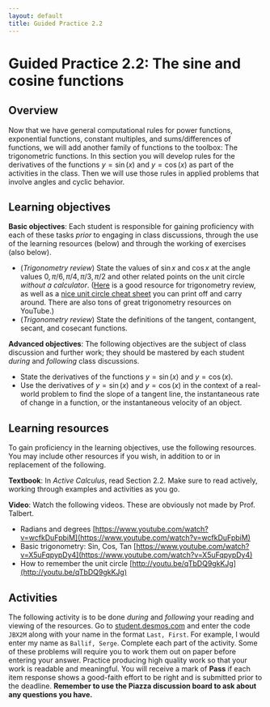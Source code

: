 ```yaml
---
layout: default
title: Guided Practice 2.2
---
```


# Guided Practice 2.2: The sine and cosine functions

## Overview

Now that we have general computational rules for power functions, exponential functions, constant multiples, and sums/differences of functions, we will add another family of functions to the toolbox: The trigonometric functions. In this section you will develop rules for the derivatives of the functions $y = \sin(x)$ and $y = \cos(x)$ as part of the activities in the class. Then we will use those rules in applied problems that involve angles and cyclic behavior.

## Learning objectives

__Basic objectives__: Each student is responsible for gaining proficiency with each of these tasks _prior_ to engaging in class discussions, through the use of the learning resources (below) and through the working of exercises (also below). 

- (*Trigonometry review*) State the values of $\sin x$ and $\cos x$ at the angle values $0, \pi/6, \pi/4, \pi/3, \pi/2$ and other related points on the unit circle *without a calculator*. ([Here](http://tutorial.math.lamar.edu/Extras/AlgebraTrigReview/TrigFunctions.aspx) is a good resource for trigonometry review, as well as a [nice unit circle cheat sheet](http://etc.usf.edu/clipart/43200/43216/unit-circle8_43216.htm) you can print off and carry around. There are also tons of great trigonometry resources on YouTube.)
- (*Trigonometry review*) State the definitions of the tangent, contangent, secant, and cosecant functions. 

__Advanced objectives__: The following objectives are the subject of class discussion and further work; they should be mastered by each student _during_ and _following_ class discussions. 

- State the derivatives of the functions $y = \sin(x)$ and $y = \cos(x)$.
- Use the derivatives of $y = \sin(x)$ and $y = \cos(x)$ in the context of a real-world problem to find the slope of a tangent line, the instantaneous rate of change in a function, or the instantaneous velocity of an object. 

## Learning resources 

To gain proficiency in the learning objectives, use the following resources. You may include other resources if you wish, in addition to or in replacement of the following. 

__Textbook__: In _Active Calculus_, read Section 2.2. Make sure to read actively, working through examples and activities as you go. 

__Video__: Watch the following videos. 
These are obviously not made by Prof. Talbert. 

+ Radians and degrees [https://www.youtube.com/watch?v=wcfkDuFpbiM](https://www.youtube.com/watch?v=wcfkDuFpbiM)
+ Basic trigonometry: Sin, Cos, Tan [https://www.youtube.com/watch?v=X5uFqpypDy4](https://www.youtube.com/watch?v=X5uFqpypDy4)
+ How to remember the unit circle [http://youtu.be/qTbDQ9gkKJg](http://youtu.be/qTbDQ9gkKJg)


## Activities

The following activity is to be done _during_ and _following_ your reading and viewing of the resources. Go to [student.desmos.com](https://student.desmos.com/?prepopulateCode=3FWRV) and enter the code `JBX2M` along with your name in the format `Last, First`. For example, I would enter my name as `Ballif, Serge`. Complete each part of the activity. Some of these problems will require you to work them out on paper before entering your answer. Practice producing high quality work so that your work is readable and meaningful. You will receive a mark of __Pass__ if each item response shows a good-faith effort to be right and is submitted prior to the deadline. __Remember to use the Piazza discussion board to ask about any questions you have.__
